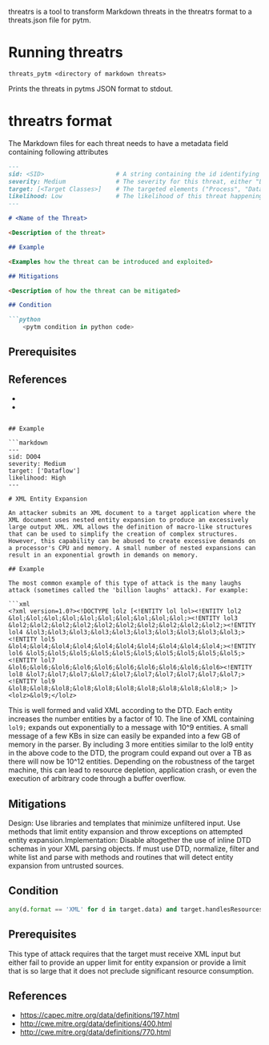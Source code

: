 threatrs is a tool to transform Markdown threats in the threatrs format to a threats.json file for pytm.

# Running threatrs

```shell
threats_pytm <directory of markdown threats>
```

Prints the threats in pytms JSON format to stdout.


# threatrs format

The Markdown files for each threat needs to have a metadata field containing following attributes

```markdown
---
sid: <SID>                    # A string containing the id identifying the threat 
severity: Medium              # The severity for this threat, either "Low", "Medium", "High" or "Very high"
target: [<Target Classes>]    # The targeted elements ("Process", "Datastore", "Dataflow", "ExternalEntity")
likelihood: Low               # The likelihood of this threat happening "Low", "Medium", "High" or "Very high"
---

# <Name of the Threat>

<Description of the threat>

## Example

<Examples how the threat can be introduced and exploited>

## Mitigations

<Description of how the threat can be mitigated>

## Condition

```python
    <pytm condition in python code>
```

## Prerequisites

<Description of the prerequisites>

## References

- <A list of >
- <References>
```

## Example

```markdown
---
sid: DO04
severity: Medium
target: ['Dataflow']
likelihood: High
---

# XML Entity Expansion

An attacker submits an XML document to a target application where the XML document uses nested entity expansion to produce an excessively large output XML. XML allows the definition of macro-like structures that can be used to simplify the creation of complex structures. However, this capability can be abused to create excessive demands on a processor's CPU and memory. A small number of nested expansions can result in an exponential growth in demands on memory.

## Example

The most common example of this type of attack is the many laughs attack (sometimes called the 'billion laughs' attack). For example:

```xml
<?xml version=1.0?><!DOCTYPE lolz [<!ENTITY lol lol><!ENTITY lol2 &lol;&lol;&lol;&lol;&lol;&lol;&lol;&lol;&lol;&lol;><!ENTITY lol3 &lol2;&lol2;&lol2;&lol2;&lol2;&lol2;&lol2;&lol2;&lol2;&lol2;><!ENTITY lol4 &lol3;&lol3;&lol3;&lol3;&lol3;&lol3;&lol3;&lol3;&lol3;&lol3;><!ENTITY lol5 &lol4;&lol4;&lol4;&lol4;&lol4;&lol4;&lol4;&lol4;&lol4;&lol4;><!ENTITY lol6 &lol5;&lol5;&lol5;&lol5;&lol5;&lol5;&lol5;&lol5;&lol5;&lol5;><!ENTITY lol7 &lol6;&lol6;&lol6;&lol6;&lol6;&lol6;&lol6;&lol6;&lol6;&lol6><!ENTITY lol8 &lol7;&lol7;&lol7;&lol7;&lol7;&lol7;&lol7;&lol7;&lol7;&lol7;><!ENTITY lol9 &lol8;&lol8;&lol8;&lol8;&lol8;&lol8;&lol8;&lol8;&lol8;&lol8;> ]><lolz>&lol9;</lolz>
```

This is well formed and valid XML according to the DTD. Each entity increases the number entities by a factor of 10. The line of XML containing `lol9;` expands out exponentially to a message with 10^9 entities. A small message of a few KBs in size can easily be expanded into a few GB of memory in the parser. By including 3 more entities similar to the lol9 entity in the above code to the DTD, the program could expand out over a TB as there will now be 10^12 entities. Depending on the robustness of the target machine, this can lead to resource depletion, application crash, or even the execution of arbitrary code through a buffer overflow.

## Mitigations

Design: Use libraries and templates that minimize unfiltered input. Use methods that limit entity expansion and throw exceptions on attempted entity expansion.Implementation: Disable altogether the use of inline DTD schemas in your XML parsing objects. If must use DTD, normalize, filter and white list and parse with methods and routines that will detect entity expansion from untrusted sources.

## Condition

```python
any(d.format == 'XML' for d in target.data) and target.handlesResources is False
```

## Prerequisites

This type of attack requires that the target must receive XML input but either fail to provide an upper limit for entity expansion or provide a limit that is so large that it does not preclude significant resource consumption.

## References

- https://capec.mitre.org/data/definitions/197.html
- http://cwe.mitre.org/data/definitions/400.html
- http://cwe.mitre.org/data/definitions/770.html
```
